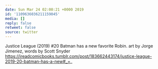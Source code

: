 ```yaml
---
date: Sun Mar 24 02:00:21 +0000 2019
id: '1109636036211159045'
media: []
reply: false
retweet: false
source: twitter
---
```


Justice League (2019) #20 Batman has a new favorite Robin. art by Jorge Jimenez, words by Scott Snyder https://ireadcomicbooks.tumblr.com/post/183662443174/justice-league-2019-20-batman-has-a-new#_=_